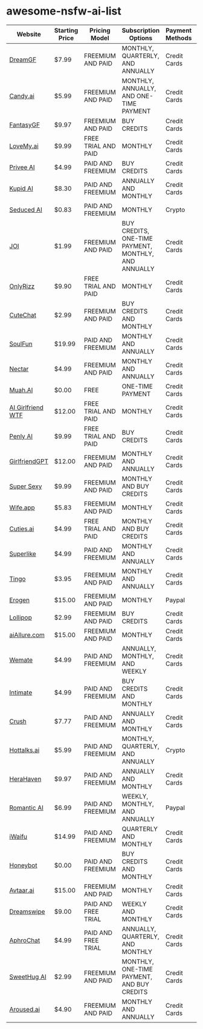 # awesome-nsfw-ai-list
| Website | Starting Price | Pricing Model | Subscription Options | Payment Methods | Platforms |
|---------|----------------|---------------|----------------------|-----------------|-----------|
| [DreamGF](https://dreamgf.ai) | $7.99 | FREEMIUM AND PAID | MONTHLY, QUARTERLY, AND ANNUALLY | Credit Cards | Windows,Mac/IOS,Android |
| [Candy.ai](https://candy.ai) | $5.99 | FREEMIUM AND PAID | MONTHLY, ANNUALLY, AND ONE-TIME PAYMENT | Credit Cards | Mac/IOS,Windows,Android |
| [FantasyGF](https://fantasygf.ai) | $9.97 | FREEMIUM AND PAID | BUY CREDITS | Credit Cards | Windows,Mac/IOS,Android |
| [LoveMy.ai](https://lovemy.ai) | $9.99 | FREE TRIAL AND PAID | MONTHLY | Credit Cards | Windows,Mac/IOS,Android |
| [Privee AI](https://privee.ai) | $4.99 | PAID AND FREEMIUM | BUY CREDITS | Credit Cards | Windows,Mac/IOS,Android,Android App |
| [Kupid AI](https://kupid.ai) | $8.30 | PAID AND FREEMIUM | ANNUALLY AND MONTHLY | Credit Cards | Windows,Mac/IOS,Android |
| [Seduced AI](https://seduced.ai) | $0.83 | PAID AND FREEMIUM | MONTHLY | Crypto | Windows,Mac/IOS,Android |
| [JOI](https://joiai.com) | $1.99 | FREEMIUM AND PAID | BUY CREDITS, ONE-TIME PAYMENT, MONTHLY, AND ANNUALLY | Credit Cards | Windows,Mac/IOS,Android |
| [OnlyRizz](https://onlyrizz.ai) | $9.90 | FREE TRIAL AND PAID | MONTHLY | Credit Cards | Windows,Mac/IOS,Android |
| [CuteChat](https://cutechat.ai) | $2.99 | FREEMIUM AND PAID | BUY CREDITS AND MONTHLY | Credit Cards | Windows,Mac/IOS,Android |
| [SoulFun](https://soulfun.ai) | $19.99 | PAID AND FREEMIUM | MONTHLY AND ANNUALLY | Credit Cards | Windows,Mac/IOS,Android,Apple App,Android App |
| [Nectar](https://trynectar.ai) | $4.99 | FREEMIUM AND PAID | MONTHLY AND ANNUALLY | Credit Cards | Windows,Mac/IOS,Android |
| [Muah.AI](https://muah.ai) | $0.00 | FREE | ONE-TIME PAYMENT | Credit Cards | Windows,Mac/IOS |
| [AI Girlfriend WTF](https://aigirlfriend.wtf) | $12.00 | FREE TRIAL AND PAID | MONTHLY | Credit Cards | Windows,Mac/IOS,Android |
| [Penly AI](https://penly.ai) | $9.99 | FREE TRIAL AND PAID | BUY CREDITS | Credit Cards | Windows,Mac/IOS,Android |
| [GirlfriendGPT](https://gptgirlfriend.online) | $12.00 | FREEMIUM AND PAID | MONTHLY AND ANNUALLY | Credit Cards | Windows,Mac/IOS,Android |
| [Super Sexy](https://supersexy.ai) | $9.99 | FREEMIUM AND PAID | MONTHLY AND BUY CREDITS | Credit Cards | Windows,Mac/IOS,Android |
| [Wife.app](https://wife.app) | $5.83 | FREEMIUM AND PAID | MONTHLY | Credit Cards | Windows,Mac/IOS,Android |
| [Cuties.ai](https://the-cuties.com) | $4.99 | FREE TRIAL AND PAID | MONTHLY AND BUY CREDITS | Credit Cards | Windows,Mac/IOS,Android |
| [Superlike](https://superlike.ai) | $4.99 | PAID AND FREEMIUM | MONTHLY AND ANNUALLY | Credit Cards | Windows,Mac/IOS |
| [Tingo](https://tingo.ai) | $3.95 | FREEMIUM AND PAID | MONTHLY AND ANNUALLY | Credit Cards | Windows,Mac/IOS,Android |
| [Erogen](https://erogen.ai) | $15.00 | FREEMIUM AND PAID | MONTHLY | Paypal | Windows,Mac/IOS,Android |
| [Lollipop](https://lollipop.chat) | $2.99 | FREEMIUM AND PAID | BUY CREDITS | Credit Cards | Windows,Mac/IOS,Android |
| [aiAllure.com](https://aiallure.com) | $15.00 | FREEMIUM AND PAID | MONTHLY | Credit Cards | Windows,Mac/IOS,Android |
| [Wemate](https://wemate.ai) | $4.99 | PAID AND FREEMIUM | ANNUALLY, MONTHLY, AND WEEKLY | Credit Cards | Windows,Mac/IOS,Android,Apple App |
| [Intimate](https://intimate.ai) | $4.99 | PAID AND FREEMIUM | BUY CREDITS AND MONTHLY | Credit Cards | Windows,Mac/IOS,Android,Apple App,Android App |
| [Crush](https://crush.to) | $7.77 | PAID AND FREEMIUM | ANNUALLY AND MONTHLY | Credit Cards | Windows,Mac/IOS,Android |
| [Hottalks.ai](https://hottalks.ai) | $5.99 | PAID AND FREEMIUM | MONTHLY, QUARTERLY, AND ANNUALLY | Crypto | Windows,Mac/IOS,Android |
| [HeraHaven](https://herahaven.ai) | $9.97 | PAID AND FREEMIUM | ANNUALLY AND MONTHLY | Credit Cards | Windows,Android,Mac/IOS |
| [Romantic AI](https://romanticai.com) | $6.99 | PAID AND FREEMIUM | WEEKLY, MONTHLY, AND ANNUALLY | Paypal | Windows,Android,Mac/IOS,Apple App,Android App |
| [iWaifu](https://iwaifu.com) | $14.99 | PAID AND FREEMIUM | QUARTERLY AND MONTHLY | Credit Cards | Windows,Mac/IOS,Android |
| [Honeybot](https://honeybot.ai) | $0.00 | PAID AND FREEMIUM | BUY CREDITS AND MONTHLY | Credit Cards | Windows,Mac/IOS,Android |
| [Avtaar.ai](https://avtaar.ai) | $15.00 | FREEMIUM AND PAID | MONTHLY | Credit Cards | Windows,Mac/IOS,Android |
| [Dreamswipe](https://dreamswipe.ai) | $9.00 | PAID AND FREE TRIAL | WEEKLY AND MONTHLY | Credit Cards | Windows,Mac/IOS,Android |
| [AphroChat](https://aphrochat.ai) | $4.99 | PAID AND FREE TRIAL | ANNUALLY, QUARTERLY, AND MONTHLY | Credit Cards | Windows,Mac/IOS,Android |
| [SweetHug AI](https://sweethugai.com) | $2.99 | FREEMIUM AND PAID | MONTHLY, ONE-TIME PAYMENT, AND BUY CREDITS | Credit Cards | Windows,Mac/IOS,Android |
| [Aroused.ai](https://aroused.ai) | $4.90 | FREEMIUM AND PAID | MONTHLY AND ANNUALLY | Credit Cards | Mac/IOS,Windows,Android |
